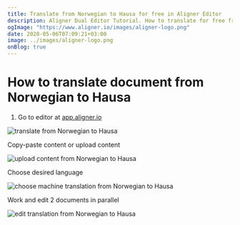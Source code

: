 ```yaml
---
title: Translate from Norwegian to Hausa for free in Aligner Editor
description: Aligner Dual Editor Tutorial. How to translate for free from Norwegian to Hausa. Aligner is multilingual document management platform. 
ogImage: "https://www.aligner.io/images/aligner-logo.png"
date: 2020-05-06T07:09:21+03:00
image: ../images/aligner-logo.png
onBlog: true
---
```


# How to translate document from Norwegian to Hausa

1. Go to editor at [app.aligner.io](https://app.aligner.io "Aligner App web page")

![translate from Norwegian to Hausa](../aligner-blank-editor.png "translate from Norwegian to Hausa")

Copy-paste content or upload content

![upload content from Norwegian to Hausa](../aligner-uploaded-document.png "upload content from Norwegian to Hausa")

Choose desired language

![choose machine translation from Norwegian to Hausa](../aligner-language-dropdown.png "choose machine translation from Norwegian to Hausa")

Work and edit 2 documents in parallel

![edit translation from Norwegian to Hausa](../aligner-double-sitded-editor.png "edit translation from Norwegian to Hausa")

